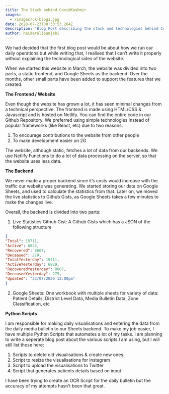```yaml
---
title: The Stack behind CovidKashmir
images:
  - /images/ck-blog1.jpg
date: 2020-07-23T08:33:53.264Z
description: "Blog Post describing the stack and technologies behind CovidKashmir.org. "
author: haideralipunjabi
---
```

We had decided that the first blog post would be about how we run our daily operations but while writing that, I realised that I can’t write it properly without explaining the technological sides of the website.

When we started this website in March, the website was divided into two parts, a static frontend, and Google Sheets as the backend. Over the months, other small parts have been added to support the features that we created.

**The Frontend / Website**

Even though the website has grown a lot, it has seen minimal changes from a technical perspective. The frontend is made using HTML/CSS & Javascript and is hosted on Netlify. You can find the entire code in our Github Repository. We preferred using simple technologies instead of popular frameworks (like React, etc) due to two reasons.

1. To encourage contributions to the website from other people
2. To make development easier on 2G

The website, although static, fetches a lot of data from our backends. We use Netlify Functions to do a lot of data processing on the server, so that the website uses less data.

**The Backend**

We never made a proper backend since it’s costs would increase with the traffic our website was generating. We started storing our data on Google Sheets, and used to calculate the statistics from that. Later on, we moved the live statistics to Github Gists, as Google Sheets takes a few minutes to make the changes live.

Overall, the backend is divided into two parts:

1. Live Statistics Github Gist: A Github Gists which has a JSON of the following structure

```json
{
"Total": 15711,
"Active": 6825,
"Recovered": 8607,
"Deceased": 279,
"TotalYesterday": 15711,
"ActiveYesterday": 6829,
"RecoveredYesterday": 8607,
"DeceasedYesterday": 275,
"Updated": "23/07/2020 12:00pm"
}
```

2. Google Sheets: One workbook with multiple sheets for variety of data: Patient Details, District Level Data, Media Bulletin Data, Zone Classification, etc

**Python Scripts**

I am responsible for making daily visualisations and entering the data from the daily media bulletin to our Sheets backend. To make my job easier, I have multiple Python Scripts that automates a lot of my tasks. I am planning to write a seperate blog post about the various scripts I am using, but I will still list those here:

1. Scripts to delete old visualisations & create new ones.
2. Script to resize the visualisations for Instagram
3. Script to upload the visualisations to Twitter
4. Script that generates patients details based on input

I have been trying to create an OCR Script for the daily bulletin but the accuracy of my attempts hasn’t been that great.